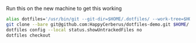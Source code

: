 Run this on the new machine to get this working

```sh
alias dotfiles='/usr/bin/git --git-dir=$HOME/.dotfiles/ --work-tree=$HOME'
git clone --bare git@github.com:HappyCerberus/dotfiles-demo.git $HOME/.dotfiles
dotfiles config --local status.showUntrackedFiles no
dotfiles checkout
```
